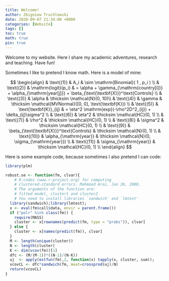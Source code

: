 ```yaml
---
title: Welcome!
author: Zbigniew Truchlewski
date: 2020-09-07 21:34:00 +0000
categories: [Website]
tags: []
toc: true
math: true
pin: true
---
```


Welcome to my website. Here I share my academic adventures, research and teaching. Have fun!

Sometimes I like to pretend I know math. Here is a model of mine:

$$
\begin{align} 	
& \text{(1)} &  A_i                     & \sim \mathrm{Binomial}( 1 , p_i )  \\
& \text{(2)} & \mathrm{logit}(p_i)      & = \alpha + \gamma_{\mathrm{country[i]}} + \alpha_{\mathrm{year[j]}} + \beta_{\text{\textbf{X}}}^\text{Controls} \\
& \text{(3)} & \alpha                   & \thicksim \mathcal{N}(0, 10)\\
& \text{(4)} & \gamma                   & \thicksim \mathcal{MVNormal}([0, 0], \text{\textbf{K}})   \\
& \text{(5)} & \text{\textbf{K}}_{ij} & = \eta^2 \mathrm{exp}(-\rho^2D^2_{ij}) + \delta_{ij}\sigma^2 \\
& \text{(6)} & \eta^2                   & \thicksim \mathcal{HC}(0, 1)  \\
& \text{(7)} & \rho^2                   & \thicksim \mathcal{HC}(0, 1)  \\
& \text{(8)} & \sigma^2                 & \thicksim \mathcal{HC}(0, 1)  \\
& \text{(9)} & \beta_{\text{\textbf{X}}}^\text{Controls} & \thicksim \mathcal{N}(0, 1)  \\
& \text{(10)} & \alpha_{\mathrm{year}}   & \thicksim \mathcal{N}(0, \sigma_{\mathrm{year}})  \\
& \text{(11)} & \sigma_{\mathrm{year}}   & \thicksim \mathcal{HC}(0, 1)  \\
\end{align}
$$

Here is some example code, because sometimes I also pretend I can code:

```r
library(plm)

robust.se <- function(fm, clvar){
    # R-codes (www.r-project.org) for computing
    # clustered-standard errors. Mahmood Arai, Jan 26, 2008.
    # The arguments of the function are:
    # fitted model, cluster1 and cluster2
    # You need to install libraries `sandwich' and `lmtest'
  library(sandwich);library(lmtest);
  x <- eval(fm$call$data, envir = parent.frame())
  if ("polr" %in% class(fm)) {
    require(MASS)
    cluster <- x[rownames(predict(fm, type = "probs")), clvar]
  } else {
    cluster <- x[names(predict(fm)), clvar]
  }
  M <- length(unique(cluster))
  N <- length(cluster)
  K <- dim(vcov(fm))[1]
  dfc <- (M/(M-1))*((N-1)/(N-K))
  uj  <- apply(estfun(fm),2, function(x) tapply(x, cluster, sum));
  vcovCL <- dfc*sandwich(fm, meat=crossprod(uj)/N)
  return(vcovCL)
}
```

